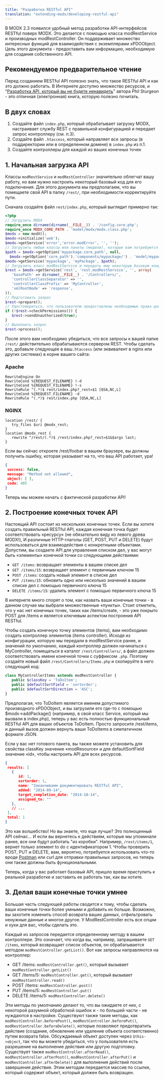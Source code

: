 ```yaml
---
title: "Разработка RESTful API"
translation: "extending-modx/developing-restful-api"
---
```


В MODX 2.3 появился удобный метод разработки API-интерфейсов RESTful поверх MODX. Это делается с помощью класса modRestService и производных modRestController. Он поддерживает множество интересных функций для взаимодействия с экземплярами xPDOObject. Цель этого документа - предоставить вам информацию, необходимую для создания собственного API.

## Рекомендуемое предварительное чтение

Перед созданием RESTful API полезно знать, что такое RESTful API и как это должно работать. В Интернете доступно множество ресурсов, и "[Разработка API, который вы не будете ненавидеть](https://leanpub.com/build-apis-you-wont-hate)" автора Phil Sturgeon - это отличная (электронная) книга, которую полезно почитать.

## В двух словах

1. Создайте файл `index.php`, который обрабатывает загрузку MODX, настраивает службу REST с правильной конфигурацией и передает запрос контроллеру (см. п.3).
2. Создайте файл `.htaccess`, который направляет все запросы (в поддиректории или в определенном домене) в  `index.php`  из п.1.
3. Создайте контроллеры для каждой из ваших конечных точек

## 1. Начальная загрузка API

Классы `modRestService` и `modRestController` значительно облегчат вашу работу, но вам нужно настроить некоторый базовый код для его подключения. Для этого документа мы предполагаем, что вы помещаете свой API в папку `/rest/`, при необходимости корректируйте пути.

Сначала создайте файл `rest/index.php`, который выглядит примерно так:

```php
<?php
// Загрузить MODX
require_once dirname(dirname(__FILE__)) . '/config.core.php';
require_once MODX_CORE_PATH . 'model/modx/modx.class.php';
$modx = new modX();
$modx->initialize('web');
$modx->getService('error','error.modError', '', '');
// Загрузить любые классы или пакеты (модели), которые вам потребуются
$path = $modx->getOption('mypackage.core_path', null,
  $modx->getOption('core_path').'components/mypackage/') . 'model/mypackage/';
$modx->getService('mypackage', 'myPackage', $path);
// Загрузить класс modRestService и передать ему некоторую базовую конфигурацию
$rest = $modx->getService('rest', 'rest.modRestService', '', array(
   'basePath' => dirname(__FILE__) . '/Controllers/',
   'controllerClassSeparator' => '',
   'controllerClassPrefix' => 'MyController',
   'xmlRootNode' => 'response',
));
// Подготовить запрос
$rest->prepare();
// Удостовериться, что пользователю предоставлены необходимые права доступа; вернуть пользователю ошибку 401 в обратном случае
if (!$rest->checkPermissions()) {
   $rest->sendUnauthorized(true);
}
// Выполнить запрос
$rest->process();
```

После этого вам необходимо убедиться, что все запросы к вашей папке `/rest/` действительно обрабатываются сервером REST. Чтобы сделать это, добавьте следующее в ваш`.htaccess` (или эквивалент в nginx или других системах) в корне вашего сайта:

### Apache

```plain
RewriteEngine On
RewriteCond %{REQUEST_FILENAME} !-d
RewriteCond %{REQUEST_FILENAME} !-s
RewriteRule ^(.*)$ rest/index.php?_rest=$1 [QSA,NC,L]
RewriteCond %{REQUEST_FILENAME} -d
RewriteRule ^(.*)$ rest/index.php [QSA,NC,L]
```

### NGINX

```plain
location /rest/ {
   try_files $uri @modx_rest;
}
location @modx_rest {
   rewrite ^/rest/(.*)$ /rest/index.php?_rest=$1&$args last;
}
```

Если вы сейчас откроете /rest/foobar в вашем браузере, вы должны получить ошибку, которая указывает на то, что ваш API работает, ура!

```json
{
 success: false,
 message: "Method not allowed",
 object: [ ],
 code: 405
}
```

Теперь мы можем начать с фактической разработки API!

## 2. Построение конечных точек API

Настоящий API состоит из нескольких конечных точек. Если вы хотите создать правильный RESTful API, каждая конечная точка будет соответствовать «ресурсу» (не обязательно виду из левого древа MODX!), И различные HTTP-глаголы (GET, POST, PUT и DELETE) будут использоваться для взаимодействия с конкретными объектами. Допустим, вы создаете API для управления списком дел, у вас могут быть «элементы» конечной точки со следующими действиями:

- `GET /items`: возвращает элементы в вашем списке дел
- `GET /items/15`: возвращает элемент с первичным ключом 15
- `POST /items`: создать новый элемент в списке дел
- `PUT /items/15`: обновить одно или несколько значений в вашем списке дел с помощью первичного ключа 15
- `DELETE /items/15`: удалить элемент с помощью первичного ключа 15

В интернете много спорят о том, как назвать ваши конечные точки - в данном случае мы выбрали множественные «пункты». Стоит отметить, что у нас нет конечных точек, таких как /items/create, - это уже покрыто POST для /items и является ключевым аспектом построения API RESTful.

Чтобы создать конечную точку элементов (items), вам необходимо создать контроллер элементов (items controller). Исходя из конфигурации, которую мы передали в modRestService ранее, и значений по умолчанию, каждый контроллер должен начинаться с MyController, помещаться в каталог `/rest/Controllers/`, а файл должен соответствовать имени конечной точки с суффиксом `.php`. Поэтому создайте новый файл `/rest/Controllers/Items.php` и скопируйте в него следующий код:

```php
class MyControllerItems extends modRestController {
   public $classKey = 'ToDoItem';
   public $defaultSortField = 'sortorder';
   public $defaultSortDirection = 'ASC';
}
```

Предполагая, что ToDoItem является именем допустимого производного xPDOObject, и вы загрузили его где-то с помощью $modx->addPackage() (например, в свой класс Service, который мы вызвали в index.php), теперь у вас есть полностью функциональный RESTful API для ваших объектов ToDoItem. Просто запросите /rest/items, и данный вызов должен вернуть ваши ToDoItems в симпатичном формате JSON.

Если у вас нет готового пакета, вы также можете установить для свойства classKey значение «modResource» и для defaultSortField значение «id», чтобы настроить API для всех ресурсов.

```json
{
 results: [
   {
      id: 1,
      sortorder: 1,
      name: "Заканчиваем документировать RESTful API",
      added: "2014-09-14",
      target_completion_date: "2014-10-14",
      assigned_to: ""
   },
   // ...
 ],
 total: 1
}
```

Это как волшебство! Но вы знаете, что еще лучше? Это полноценный API сейчас... И если вы вернетесь к действиям, которые мы упоминали ранее, все они будут работать "из коробки". Например, `/rest/items/1`, вернет только элемент to do с идентификатором 1. Чтобы проверить POST, PUT и DELETE, вам, вероятно, потребуется использовать что-то вроде [Postman](https://chrome.google.com/webstore/detail/postman-rest-client/fdmmgilgnpjigdojojpjoooidkmcomcm) или curl для отправки правильных запросов, но теперь они также должны быть функциональными.

Теперь, когда у вас работает базовый API, пришло время приступить к реальной разработке и заставить ее работать так, как вы хотите.

## 3. Делая ваши конечные точки умнее

Большая часть следующей работы сводится к тому, чтобы сделать ваши конечные точки более умными и добавить их больше. Возможно, вы захотите изменить способ возврата ваших данных, отфильтровать ненужные данные и многое другое. У ModRestController есть все опции и хуки для вас, чтобы сделать это.

Каждый из запросов передается определенному методу в вашем контроллере. Это означает, что когда вы, например, запрашиваете `GET /items`, который возвращает список объектов, он обрабатывается методом `modRestController.getList()`. Вот как запросы направляются на контроллер:

- GET /items: `modRestController.get()`, который вызывает `modRestController.getList()`
- GET /items/5: `modRestController.get()`, который вызывает `modRestController.read()`
- POST /items: `modRestController.post()`
- PUT /items/5: `modRestController.put()`
- DELETE /items/5: `modRestController.delete()`

Эти методы по умолчанию делают то, что вы ожидаете от них, с некоторой разумной обработкой ошибок и - по большей части - не нуждаются в настройке. Существуют также такие методы, как `modRestController.beforePost()`, `modRestController.beforePut()`, `modRestController.beforeDelete()`, которые позволяют предотвратить действие (создание, обновление или удаление объекта соответственно) путем возврата false. Обсуждаемый объект доступен через `$this->object`, так что вы можете убедиться, что у пользователя есть разрешение на выполнение действия или другую подготовку. Существует также `modRestController.afterRead()`, `modRestController.afterPost()`, `modRestController.afterPut()` и `modRestController.afterDelete()` для выполнения действий после завершения действия. Этим методам передается массив по ссылке, который содержит объект, который должен быть возвращен.
